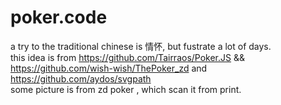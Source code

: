 # poker.code
a try to the traditional chinese is 情怀, but fustrate a lot of days.
<br/>
this idea is from https://github.com/Tairraos/Poker.JS && https://github.com/wish-wish/ThePoker_zd  and https://github.com/aydos/svgpath
<br/>
some picture is from zd poker , which scan it from print.